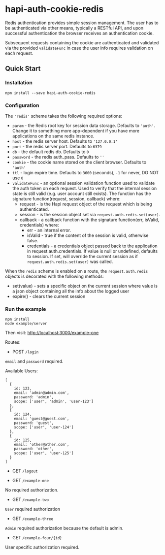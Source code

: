 # hapi-auth-cookie-redis

Redis authentication provides simple session management. The user has to be authenticated via other means, typically a RESTful API, and upon successful authentication the browser receives an authentication cookie.

Subsequent requests containing the cookie are authenticated and validated via the provided `validateFunc` in case the user info requires validation on each request.


## Quick Start

### Installation

```
npm install --save hapi-auth-cookie-redis
```

### Configuration

The `'redis'` scheme takes the following required options:

* `param` - the Redis root key for session data storage. Defaults to `'auth'`. Change it to something more app-dependent if you have more applications on the same redis instance.
* `host` - the redis server host. Defaults to `'127.0.0.1'`
* `port` - the redis server port. Defaults to `6379`
* `db` - the default redis db. Defaults to `0`
* `password` - the redis auth_pass. Defaults to `''`
* `cookie` - the cookie name stored on the client browser. Defaults to `'auth'`
* `ttl` - login expire time. Defaults to `3600` (seconds), `-1` for never, DO NOT use `0`
* `validateFunc` - an optional session validation function used to validate the auth token on each request. Used to verify that the internal session state is still valid (e.g. user account still exists). The function has the signature function(request, session, callback) where:
  * request - is the Hapi request object of the request which is being authenticated.
  * session - is the session object set via `request.auth.redis.set(user)`.
  * callback - a callback function with the signature function(err, isValid, credentials) where:
    * err - an internal error.
    * isValid - true if the content of the session is valid, otherwise false.
    * credentials - a credentials object passed back to the application in request.auth.credentials. If value is null or undefined, defaults to session. If set, will override the current session as if `request.auth.redis.set(user)` was called.

When the `redis` scheme is enabled on a route, the `request.auth.redis` objects is decorated with the following methods:

* set(value) - sets a specific object on the current session where value is a json object containing all the info about the logged user
* expire() - clears the current session

### Run the example

```
npm install 
node example/server
```

Then visit: <http://localhost:3000/example-one>

Routes:

* POST `/login`

`email` and `password` required.

Available Users:

```
[
  {
    id: 123,
    email: 'admin@admin.com',
    password: 'admin',
    scope: ['user', 'admin', 'user-123']
  },
  {
    id: 124,
    email: 'guest@guest.com',
    password: 'guest',
    scope: ['user', 'user-124']
  },
  {
    id: 125,
    email: 'other@other.com',
    password: 'other',
    scope: ['user', 'user-125']
  }
]
```

* GET `/logout`

* GET `/example-one` 

No required authorization.

* GET `/example-two`

`User` required authorization

* GET `/example-three`

`Admin` required authorization because the default is admin.

* GET `/example-four/{id}`

User specific authorization required.
